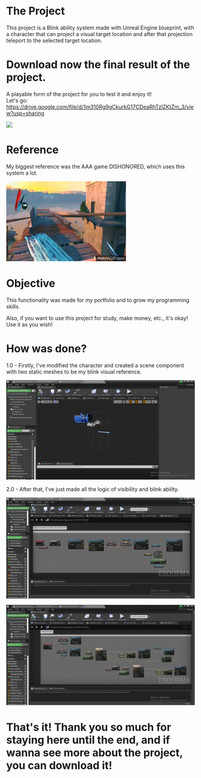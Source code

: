 # The Project

This project is a Blink ability system made with Unreal Engine blueprint, with a character that can project a visual target location and after that projection teleport to the selected target location.
# Download now the final result of the project.
A playable form of the project for you to test it and enjoy it! \
Let's go: https://drive.google.com/file/d/1m310Rg9gCkurkG17CDeaRhTzlZKtZm_3/view?usp=sharing

![](https://github.com/KaykyDeSouzaDias/Blink-Ability-System-Unreal-Blueprint/blob/main/Images%20%26%20GIFs/GameplayGIF.gif)

# Reference

My biggest reference was the AAA game DISHONORED, which uses this system a lot.

![](https://github.com/KaykyDeSouzaDias/Blink-Ability-System-Unreal-Blueprint/blob/main/Images%20%26%20GIFs/ExampleGameplayGIF.gif)

# Objective
This functionality was made for my portfolio and to grow my programming skills.

Also, if you want to use this project for study, make money, etc., it's okay! Use it as you wish!

# How was done?

1.0 - Firstly, I've modified the character and created a scene component with two static meshes to be my blink visual reference.

![](https://github.com/KaykyDeSouzaDias/Blink-Ability-System-Unreal-Blueprint/blob/main/Images%20%26%20GIFs/Image01.JPG)

2.0 - After that, I've just made all the logic of visibility and blink ability.

![](https://github.com/KaykyDeSouzaDias/Blink-Ability-System-Unreal-Blueprint/blob/main/Images%20%26%20GIFs/Image02.JPG)

![](https://github.com/KaykyDeSouzaDias/Blink-Ability-System-Unreal-Blueprint/blob/main/Images%20%26%20GIFs/Image03.JPG)

# That's it! Thank you so much for staying here until the end, and if wanna see more about the project, you can download it!
